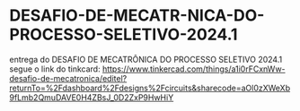 # DESAFIO-DE-MECATR-NICA-DO-PROCESSO-SELETIVO-2024.1
entrega do DESAFIO DE MECATRÔNICA DO PROCESSO SELETIVO 2024.1
segue o link do tinkcard:
https://www.tinkercad.com/things/a1i0rFCxnWw-desafio-de-mecatronica/editel?returnTo=%2Fdashboard%2Fdesigns%2Fcircuits&sharecode=aOl0zXWeXb9fLmb2QmuDAVE0H4ZBsJ_0D2ZxP9HwHiY
